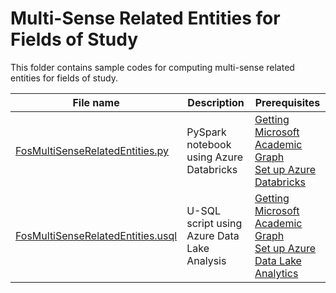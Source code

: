 # Multi-Sense Related Entities for Fields of Study

This folder contains sample codes for computing multi-sense related entities for fields of study.

| File name | Description | Prerequisites |
|---|---|---|
|[FosMultiSenseRelatedEntities.py](FosMultiSenseRelatedEntities.py) | PySpark notebook using Azure Databricks | [Getting Microsoft Academic Graph](https://docs.microsoft.com/academic-services/graph/get-started-setup-provisioning) <br> [Set up Azure Databricks](https://docs.microsoft.com/academic-services/graph/get-started-setup-databricks) |
|[FosMultiSenseRelatedEntities.usql](FosMultiSenseRelatedEntities.usql) |U-SQL script using Azure Data Lake Analysis | [Getting Microsoft Academic Graph](https://docs.microsoft.com/academic-services/graph/get-started-setup-provisioning) <br> [Set up Azure Data Lake Analytics](https://docs.microsoft.com/academic-services/graph/get-started-setup-azure-data-lake-analytics) |
